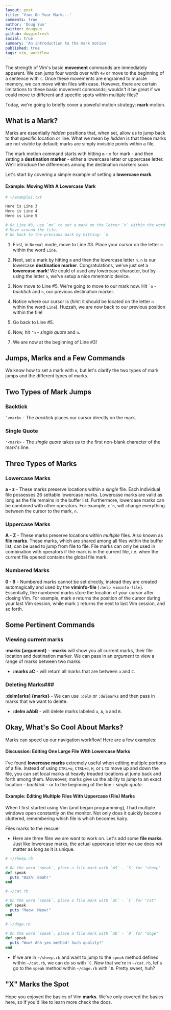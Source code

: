 ```yaml
---
layout: post
title: 'Vim: On Your Mark...'
comments: true
author: 'Doug Yun'
twitter: dougyun
github: duggiefresh
social: true
summary: 'An introduction to the mark motion'
published: true
tags: vim, workflow
---
```


The strength of Vim's basic **movement** commands are immediately apparent.
We can jump four words over with `4w` or move to the beginning
of a sentence with `(`. Once these movements are engrained to muscle memory,
we can move within files with ease. However, there are certain limitations
to these basic movement commands; wouldn't it be great if we could move
to different and specific spots within multiple files?

Today, we're going to briefly cover a poweful motion strategy:
**mark** motion.

## What is a Mark? ##

Marks are essentially *hidden* positions that, when set, allow us to
jump back to that specific location or line. What we mean by *hidden* is that these marks
are not visible by default; marks are simply invisible points within a file.

The mark motion command starts with hitting `m` - `m` for mark - and then setting
a **destination marker** - either a lowercase letter or uppercase letter.
We'll introduce the differences among the destination markers soon.

Let's start by covering a simple example of setting a **lowercase mark**.

#### Example: Moving With A Lowercase Mark ####

```bash
# ~/example1.txt

Here is Line 3
Here is Line 4
Here is Line 5

# On Line #3, use `mn` to set a mark on the letter `n` within the word `Line`.
# Move around the file.
# Go back to the previous mark by hitting: `n
```

1. First, in `Normal` mode, move to Line #3. Place your cursor on the letter `n`
within the word `Line`.

2. Next, set a mark by hitting `m` and then the lowercase letter
`n`. `n` is our lowercase **destination marker**.
Congratulations, we've just set a **lowercase mark**!
We could of used any lowercase character, but by using the letter `n`, we've
setup a nice mnemonic device.

3. Now move to Line #5. We're going to move to our mark now.
Hit `` `n `` - *backtick* and `n`, our previous destination marker.

4. Notice where our cursor is (*hint*: it should be located on the letter `n`
within the word `Line`).
Huzzah, we are now back to our previous position within the file!

5. Go back to Line #5.

6. Now, hit `'n` - *single quote* and `n`.

7. We are now at the beginning of Line #3!

## Jumps, Marks and a Few Commands ##

We know how to set a mark with `m`, but let's clarify the two types of mark jumps
and the different types of marks.

## Two Types of Mark Jumps ##

### Backtick ###

`` `<mark> `` - The *backtick* places our cursor directly on the mark.

### Single Quote ###

`'<mark>` - The *single quote* takes us to the first non-blank character of the
mark's line.

## Three Types of Marks ##

### Lowercase Marks ###

**a - z** - These marks preserve locations within a *single* file. Each individual file
possesses 26 settable lowercase marks. Lowercase marks are valid as long as the file
remains in the buffer list. Furthermore, lowercase marks can be combined with other
operators.  For example, ``c`n``, will change everything between the cursor to the
mark, `n`.

### Uppercase Marks ###

**A - Z** - These marks preserve locations within *multiple* files. Also known
as **file marks**. These marks, which are shared among all files within the buffer list,
can be used to jump from file to file. File marks can only be used in combination with
operators if the mark is in the current file, i.e. when the current file opened contains
the global file mark.

### Numbered Marks ###

**0 - 9** - Numbered marks cannot be set directly, instead they are created
automagically and used by the **viminfo-file** (`:help viminfo-file`).
Essentially, the numbered marks store the location of your cursor after closing Vim.
For example, mark `0` returns the position of the cursor during your last Vim session,
while mark `1` returns the next to last Vim session, and so forth.

## Some Pertinent Commands ##

### Viewing current marks ###

**:marks {argument}** - **:marks** will show you all current marks, their file location and
destination marker. We can pass in an *argument* to view a range of marks between two marks.

* **:marks aC** - will return all marks that are between `a` and `C`.

### Deleting Marks###

**:delm[arks] {marks}** - We can use `:delm` or `:delmarks` and then pass in marks
that we want to delete.

* **:delm aAbB** - will delete marks labeled `a`, `A`, `b` and `B`.

## Okay, What's So Cool About Marks? ##

Marks can speed up our navigation workflow! Here are a few examples:

#### Discussion: Editing One Large File With Lowercase Marks ####

I've found **lowercase marks** extremely useful when editing multiple portions of
a file. Instead of using `CTRL+u`, `CTRL+d`, `H`, or `L` to move up and down
the file, you can set local marks at heavily treaded locations at jump back
and forth among them. Moveover, marks give us the ability to jump to an
exact location - *backtick* - or to the beginning of the line - *single quote*.

#### Example: Editing Multiple Files With Uppercase (File) Marks ####

When I first started using Vim (and began programming), I had multiple windows
open constantly on the monitor.  Not only does it quickly become cluttered,
remembering which file is which becomes hairy.

Files marks to the rescue!

* Here are three files we are want to work on. Let's add some **file marks**.
Just like lowercase marks, the actual uppercase letter we use does not matter
as long as it is unique.

```ruby
# ~/sheep.rb

# On the word `speak`, place a file mark with `mS` - `S` for "sheep"
def speak
  puts "Baah! Baah!"
end
```

```ruby
# ~/cat.rb

# On the word `speak`, place a file mark with `mC` - `C` for "cat"
def speak
  puts "Meow! Meow!"
end
```

```ruby
# ~/doge.rb

# On the word `speak`, place a file mark with `mD` - `D` for "doge"
def speak
  puts "Wow! Ahh yes method! Such quality!"
end
```

* If we are in `~/sheep.rb` and want to jump to the `speak` method defined
within `~/cat.rb`, we can do so with `` `C ``. Now that we're in `~/cat.rb`,
let's go to the `speak` method within `~/doge.rb` with `` `D ``.
Pretty sweet, huh?

## "X" Marks the Spot ##

Hope you enjoyed the basics of Vim **marks**. We've only covered the basics here, so if
you'd like to learn more check the docs.
